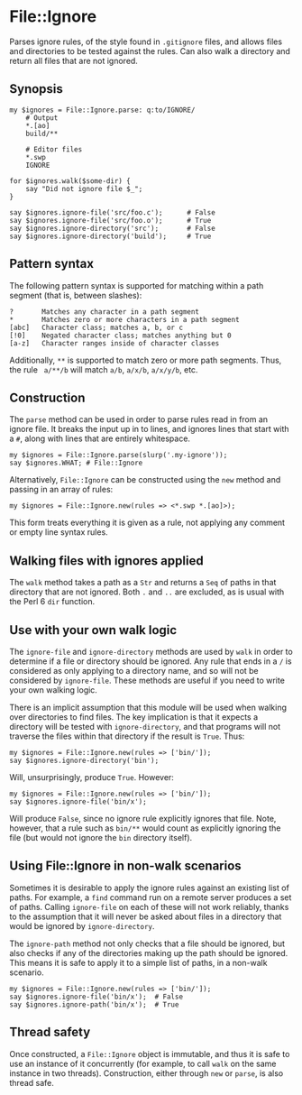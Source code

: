 # File::Ignore

Parses ignore rules, of the style found in `.gitignore` files, and allows
files and directories to be tested against the rules. Can also walk a
directory and return all files that are not ignored.

## Synopsis

    my $ignores = File::Ignore.parse: q:to/IGNORE/
        # Output
        *.[ao]
        build/**

        # Editor files
        *.swp
        IGNORE

    for $ignores.walk($some-dir) {
        say "Did not ignore file $_";
    }

    say $ignores.ignore-file('src/foo.c');      # False
    say $ignores.ignore-file('src/foo.o');      # True
    say $ignores.ignore-directory('src');       # False
    say $ignores.ignore-directory('build');     # True

## Pattern syntax

The following pattern syntax is supported for matching within a path segment
(that is, between slashes):

    ?       Matches any character in a path segment
    *       Matches zero or more characters in a path segment
    [abc]   Character class; matches a, b, or c
    [!0]    Negated character class; matches anything but 0
    [a-z]   Character ranges inside of character classes

Additionally, `**` is supported to match zero or more path segments. Thus, the
rule ` a/**/b` will match `a/b`, `a/x/b`, `a/x/y/b`, etc.

## Construction

The `parse` method can be used in order to parse rules read in from an ignore
file. It breaks the input up in to lines, and ignores lines that start with a
`#`, along with lines that are entirely whitespace.

    my $ignores = File::Ignore.parse(slurp('.my-ignore'));
    say $ignores.WHAT; # File::Ignore

Alternatively, `File::Ignore` can be constructed using the `new` method and
passing in an array of rules:

    my $ignores = File::Ignore.new(rules => <*.swp *.[ao]>);

This form treats everything it is given as a rule, not applying any comment or
empty line syntax rules.

## Walking files with ignores applied

The `walk` method takes a path as a `Str` and returns a `Seq` of paths in that
directory that are not ignored. Both `.` and `..` are excluded, as is usual
with the Perl 6 `dir` function.

## Use with your own walk logic

The `ignore-file` and `ignore-directory` methods are used by `walk` in order
to determine if a file or directory should be ignored. Any rule that ends in
a `/` is considered as only applying to a directory name, and so will not be
considered by `ignore-file`. These methods are useful if you need to write
your own walking logic.

There is an implicit assumption that this module will be used when walking
over directories to find files. The key implication is that it expects a
directory will be tested with `ignore-directory`, and that programs will
not traverse the files within that directory if the result is `True`. Thus:

    my $ignores = File::Ignore.new(rules => ['bin/']);
    say $ignores.ignore-directory('bin');

Will, unsurprisingly, produce `True`. However:

    my $ignores = File::Ignore.new(rules => ['bin/']);
    say $ignores.ignore-file('bin/x');

Will produce `False`, since no ignore rule explicitly ignores that file. Note,
however, that a rule such as `bin/**` would count as explicitly ignoring the
file (but would not ignore the `bin` directory itself).

## Using File::Ignore in non-walk scenarios

Sometimes it is desirable to apply the ignore rules against an existing list
of paths. For example, a `find` command run on a remote server produces a set
of paths. Calling `ignore-file` on each of these will not work reliably,
thanks to the assumption that it will never be asked about files in a directory
that would be ignored by `ignore-directory`.

The `ignore-path` method not only checks that a file should be ignored, but
also checks if any of the directories making up the path should be ignored.
This means it is safe to apply it to a simple list of paths, in a non-walk
scenario.

    my $ignores = File::Ignore.new(rules => ['bin/']);
    say $ignores.ignore-file('bin/x');  # False
    say $ignores.ignore-path('bin/x');  # True

## Thread safety

Once constructed, a `File::Ignore` object is immutable, and thus it is safe to
use an instance of it concurrently (for example, to call `walk` on the same
instance in two threads). Construction, either through `new` or `parse`, is
also thread safe.
